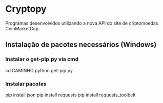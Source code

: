 # Cryptopy
Programas desenvolvidos utilizando a nova API do site de criptomoedas CoinMarketCap.

## Instalação de pacotes necessários (Windows)
### Instalar o get-pip.py via cmd
cd CAMINHO
python get-pip.py
### Instalar pacotes
pip install json
pip install requests
pip install requests_toolbelt